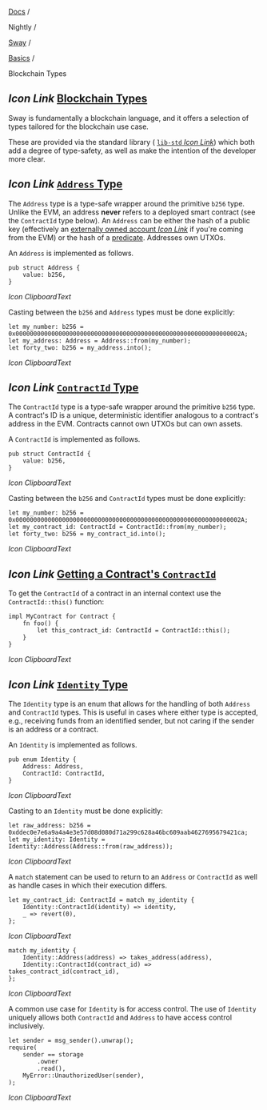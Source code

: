 [Docs](https://docs.fuel.network/) /

Nightly  /

[Sway](https://docs.fuel.network/docs/nightly/sway/) /

[Basics](https://docs.fuel.network/docs/nightly/sway/basics/) /

Blockchain Types

## _Icon Link_ [Blockchain Types](https://docs.fuel.network/docs/nightly/sway/basics/blockchain_types/\#blockchain-types)

Sway is fundamentally a blockchain language, and it offers a selection of types tailored for the blockchain use case.

These are provided via the standard library ( [`lib-std` _Icon Link_](https://github.com/FuelLabs/sway/tree/v0.67.0/sway-lib-std)) which both add a degree of type-safety, as well as make the intention of the developer more clear.

## _Icon Link_ [`Address` Type](https://docs.fuel.network/docs/nightly/sway/basics/blockchain_types/\#address-type)

The `Address` type is a type-safe wrapper around the primitive `b256` type. Unlike the EVM, an address **never** refers to a deployed smart contract (see the `ContractId` type below). An `Address` can be either the hash of a public key (effectively an [externally owned account _Icon Link_](https://ethereum.org/en/whitepaper/#ethereum-accounts) if you're coming from the EVM) or the hash of a [predicate](https://docs.fuel.network/docs/nightly/sway/sway-program-types/predicates/). Addresses own UTXOs.

An `Address` is implemented as follows.

```fuel_Box fuel_Box-idXKMmm-css
pub struct Address {
    value: b256,
}
```

_Icon ClipboardText_

Casting between the `b256` and `Address` types must be done explicitly:

```fuel_Box fuel_Box-idXKMmm-css
let my_number: b256 = 0x000000000000000000000000000000000000000000000000000000000000002A;
let my_address: Address = Address::from(my_number);
let forty_two: b256 = my_address.into();
```

_Icon ClipboardText_

## _Icon Link_ [`ContractId` Type](https://docs.fuel.network/docs/nightly/sway/basics/blockchain_types/\#contractid-type)

The `ContractId` type is a type-safe wrapper around the primitive `b256` type. A contract's ID is a unique, deterministic identifier analogous to a contract's address in the EVM. Contracts cannot own UTXOs but can own assets.

A `ContractId` is implemented as follows.

```fuel_Box fuel_Box-idXKMmm-css
pub struct ContractId {
    value: b256,
}
```

_Icon ClipboardText_

Casting between the `b256` and `ContractId` types must be done explicitly:

```fuel_Box fuel_Box-idXKMmm-css
let my_number: b256 = 0x000000000000000000000000000000000000000000000000000000000000002A;
let my_contract_id: ContractId = ContractId::from(my_number);
let forty_two: b256 = my_contract_id.into();
```

_Icon ClipboardText_

## _Icon Link_ [Getting a Contract's `ContractId`](https://docs.fuel.network/docs/nightly/sway/basics/blockchain_types/\#getting-a-contracts-contractid)

To get the `ContractId` of a contract in an internal context use the `ContractId::this()` function:

```fuel_Box fuel_Box-idXKMmm-css
impl MyContract for Contract {
    fn foo() {
        let this_contract_id: ContractId = ContractId::this();
    }
}
```

_Icon ClipboardText_

## _Icon Link_ [`Identity` Type](https://docs.fuel.network/docs/nightly/sway/basics/blockchain_types/\#identity-type)

The `Identity` type is an enum that allows for the handling of both `Address` and `ContractId` types. This is useful in cases where either type is accepted, e.g., receiving funds from an identified sender, but not caring if the sender is an address or a contract.

An `Identity` is implemented as follows.

```fuel_Box fuel_Box-idXKMmm-css
pub enum Identity {
    Address: Address,
    ContractId: ContractId,
}
```

_Icon ClipboardText_

Casting to an `Identity` must be done explicitly:

```fuel_Box fuel_Box-idXKMmm-css
let raw_address: b256 = 0xddec0e7e6a9a4a4e3e57d08d080d71a299c628a46bc609aab4627695679421ca;
let my_identity: Identity = Identity::Address(Address::from(raw_address));
```

_Icon ClipboardText_

A `match` statement can be used to return to an `Address` or `ContractId` as well as handle cases in which their execution differs.

```fuel_Box fuel_Box-idXKMmm-css
let my_contract_id: ContractId = match my_identity {
    Identity::ContractId(identity) => identity,
    _ => revert(0),
};
```

_Icon ClipboardText_

```fuel_Box fuel_Box-idXKMmm-css
match my_identity {
    Identity::Address(address) => takes_address(address),
    Identity::ContractId(contract_id) => takes_contract_id(contract_id),
};
```

_Icon ClipboardText_

A common use case for `Identity` is for access control. The use of `Identity` uniquely allows both `ContractId` and `Address` to have access control inclusively.

```fuel_Box fuel_Box-idXKMmm-css
let sender = msg_sender().unwrap();
require(
    sender == storage
        .owner
        .read(),
    MyError::UnauthorizedUser(sender),
);
```

_Icon ClipboardText_